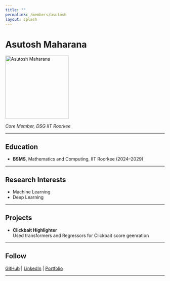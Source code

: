 ```yaml
---
title: ""
permalink: /members/asutosh
layout: splash
---
```




# Asutosh Maharana

<img src="{{ site.baseurl }}/assets/images/members/y25/asutosh_PFP.jpg" width="200" height="200" alt="Asutosh Maharana">


*Core Member, DSG IIT Roorkee*

---

## Education  
- **BSMS**, Mathematics and Computing, IIT Roorkee (2024–2029)    
---

## Research Interests  
- Machine Learning  
- Deep Learning 

---

## Projects  
- **Clickbait Highlighter**  
  Used transformers and Regressors for Clickbait score geenration 


---

## Follow
[GitHub](https://github.com/asutosh29) | [LinkedIn](https://www.linkedin.com/in/asum6/) | [Portfolio](https://asutosh29.github.io/)

---
